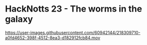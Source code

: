 # HackNotts 23 - The worms in the galaxy


https://user-images.githubusercontent.com/60942144/218309710-a0fd4652-398f-4512-8ea3-d182912fcb84.mov


